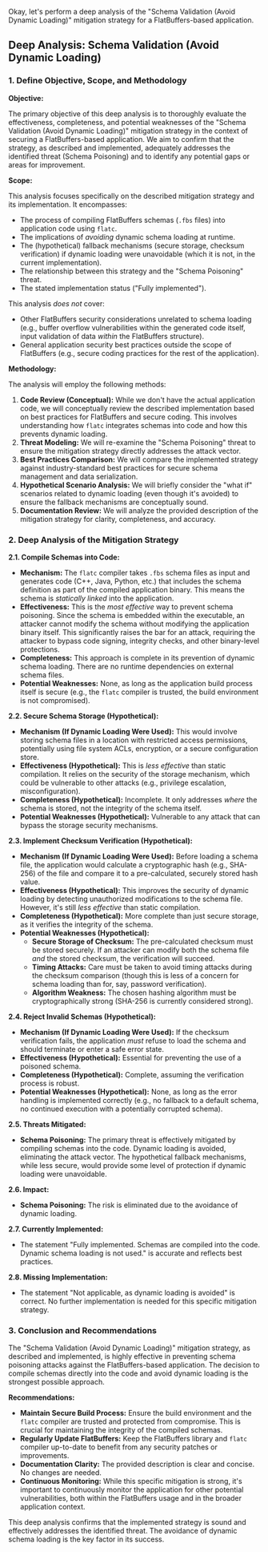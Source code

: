 Okay, let's perform a deep analysis of the "Schema Validation (Avoid Dynamic Loading)" mitigation strategy for a FlatBuffers-based application.

## Deep Analysis: Schema Validation (Avoid Dynamic Loading)

### 1. Define Objective, Scope, and Methodology

**Objective:**

The primary objective of this deep analysis is to thoroughly evaluate the effectiveness, completeness, and potential weaknesses of the "Schema Validation (Avoid Dynamic Loading)" mitigation strategy in the context of securing a FlatBuffers-based application.  We aim to confirm that the strategy, as described and implemented, adequately addresses the identified threat (Schema Poisoning) and to identify any potential gaps or areas for improvement.

**Scope:**

This analysis focuses specifically on the described mitigation strategy and its implementation.  It encompasses:

*   The process of compiling FlatBuffers schemas (`.fbs` files) into application code using `flatc`.
*   The implications of *avoiding* dynamic schema loading at runtime.
*   The (hypothetical) fallback mechanisms (secure storage, checksum verification) if dynamic loading were unavoidable (which it is not, in the current implementation).
*   The relationship between this strategy and the "Schema Poisoning" threat.
*   The stated implementation status ("Fully implemented").

This analysis *does not* cover:

*   Other FlatBuffers security considerations unrelated to schema loading (e.g., buffer overflow vulnerabilities within the generated code itself, input validation of data *within* the FlatBuffers structure).
*   General application security best practices outside the scope of FlatBuffers (e.g., secure coding practices for the rest of the application).

**Methodology:**

The analysis will employ the following methods:

1.  **Code Review (Conceptual):**  While we don't have the actual application code, we will conceptually review the described implementation based on best practices for FlatBuffers and secure coding.  This involves understanding how `flatc` integrates schemas into code and how this prevents dynamic loading.
2.  **Threat Modeling:** We will re-examine the "Schema Poisoning" threat to ensure the mitigation strategy directly addresses the attack vector.
3.  **Best Practices Comparison:** We will compare the implemented strategy against industry-standard best practices for secure schema management and data serialization.
4.  **Hypothetical Scenario Analysis:** We will briefly consider the "what if" scenarios related to dynamic loading (even though it's avoided) to ensure the fallback mechanisms are conceptually sound.
5.  **Documentation Review:** We will analyze the provided description of the mitigation strategy for clarity, completeness, and accuracy.

### 2. Deep Analysis of the Mitigation Strategy

**2.1. Compile Schemas into Code:**

*   **Mechanism:** The `flatc` compiler takes `.fbs` schema files as input and generates code (C++, Java, Python, etc.) that includes the schema definition as part of the compiled application binary.  This means the schema is *statically linked* into the application.
*   **Effectiveness:** This is the *most effective* way to prevent schema poisoning.  Since the schema is embedded within the executable, an attacker cannot modify the schema without modifying the application binary itself.  This significantly raises the bar for an attack, requiring the attacker to bypass code signing, integrity checks, and other binary-level protections.
*   **Completeness:** This approach is complete in its prevention of dynamic schema loading.  There are no runtime dependencies on external schema files.
*   **Potential Weaknesses:**  None, as long as the application build process itself is secure (e.g., the `flatc` compiler is trusted, the build environment is not compromised).

**2.2. Secure Schema Storage (Hypothetical):**

*   **Mechanism (If Dynamic Loading Were Used):** This would involve storing schema files in a location with restricted access permissions, potentially using file system ACLs, encryption, or a secure configuration store.
*   **Effectiveness (Hypothetical):**  This is *less effective* than static compilation.  It relies on the security of the storage mechanism, which could be vulnerable to other attacks (e.g., privilege escalation, misconfiguration).
*   **Completeness (Hypothetical):**  Incomplete.  It only addresses *where* the schema is stored, not the integrity of the schema itself.
*   **Potential Weaknesses (Hypothetical):**  Vulnerable to any attack that can bypass the storage security mechanisms.

**2.3. Implement Checksum Verification (Hypothetical):**

*   **Mechanism (If Dynamic Loading Were Used):**  Before loading a schema file, the application would calculate a cryptographic hash (e.g., SHA-256) of the file and compare it to a pre-calculated, securely stored hash value.
*   **Effectiveness (Hypothetical):**  This improves the security of dynamic loading by detecting unauthorized modifications to the schema file.  However, it's still *less effective* than static compilation.
*   **Completeness (Hypothetical):**  More complete than just secure storage, as it verifies the integrity of the schema.
*   **Potential Weaknesses (Hypothetical):**
    *   **Secure Storage of Checksum:** The pre-calculated checksum must be stored securely.  If an attacker can modify both the schema file *and* the stored checksum, the verification will succeed.
    *   **Timing Attacks:**  Care must be taken to avoid timing attacks during the checksum comparison (though this is less of a concern for schema loading than for, say, password verification).
    *   **Algorithm Weakness:** The chosen hashing algorithm must be cryptographically strong (SHA-256 is currently considered strong).

**2.4. Reject Invalid Schemas (Hypothetical):**

*   **Mechanism (If Dynamic Loading Were Used):** If the checksum verification fails, the application *must* refuse to load the schema and should terminate or enter a safe error state.
*   **Effectiveness (Hypothetical):**  Essential for preventing the use of a poisoned schema.
*   **Completeness (Hypothetical):**  Complete, assuming the verification process is robust.
*   **Potential Weaknesses (Hypothetical):**  None, as long as the error handling is implemented correctly (e.g., no fallback to a default schema, no continued execution with a potentially corrupted schema).

**2.5. Threats Mitigated:**

*   **Schema Poisoning:** The primary threat is effectively mitigated by compiling schemas into the code.  Dynamic loading is avoided, eliminating the attack vector.  The hypothetical fallback mechanisms, while less secure, would provide some level of protection if dynamic loading were unavoidable.

**2.6. Impact:**

*   **Schema Poisoning:** The risk is eliminated due to the avoidance of dynamic loading.

**2.7. Currently Implemented:**

*   The statement "Fully implemented. Schemas are compiled into the code. Dynamic schema loading is not used." is accurate and reflects best practices.

**2.8. Missing Implementation:**

*   The statement "Not applicable, as dynamic loading is avoided" is correct.  No further implementation is needed for this specific mitigation strategy.

### 3. Conclusion and Recommendations

The "Schema Validation (Avoid Dynamic Loading)" mitigation strategy, as described and implemented, is highly effective in preventing schema poisoning attacks against the FlatBuffers-based application.  The decision to compile schemas directly into the code and avoid dynamic loading is the strongest possible approach.

**Recommendations:**

*   **Maintain Secure Build Process:** Ensure the build environment and the `flatc` compiler are trusted and protected from compromise.  This is crucial for maintaining the integrity of the compiled schemas.
*   **Regularly Update FlatBuffers:** Keep the FlatBuffers library and `flatc` compiler up-to-date to benefit from any security patches or improvements.
*   **Documentation Clarity:** The provided description is clear and concise.  No changes are needed.
*   **Continuous Monitoring:** While this specific mitigation is strong, it's important to continuously monitor the application for other potential vulnerabilities, both within the FlatBuffers usage and in the broader application context.

This deep analysis confirms that the implemented strategy is sound and effectively addresses the identified threat. The avoidance of dynamic schema loading is the key factor in its success.